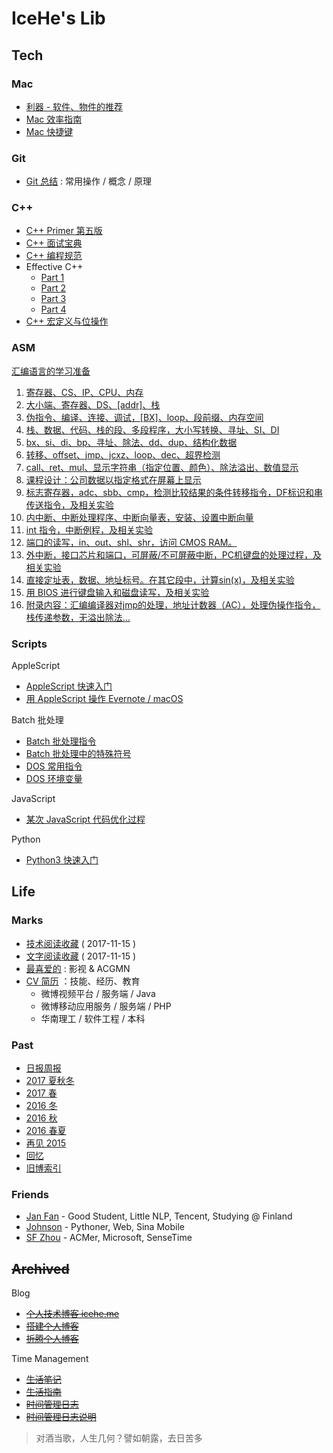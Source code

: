 # IceHe's Lib

## Tech

### Mac

- [利器 - 软件、物件的推荐](tools.md)
- [Mac 效率指南](mac/mac-efficiency.md)
- [Mac 快捷键](mac/mac-shortcuts.md)

### Git

- [Git 总结](cmd/git-note.md) : 常用操作 / 概念 / 原理

### C++

- [C++ Primer 第五版](cpp/cpp-primer-5th.md)
- [C++ 面试宝典](cpp/cpp-interview-book.md)
- [C++ 编程规范](cpp/cpp-code-standards.md)
- Effective C++
    - [Part 1](cpp/effective-cpp-reading-note-1.md)
    - [Part 2](cpp/effective-cpp-reading-note-2.md)
    - [Part 3](cpp/effective-cpp-reading-note-3.md)
    - [Part 4](cpp/effective-cpp-reading-note-4.md)
- [C++ 宏定义与位操作](cpp/cpp-macro-n-bit-operations.md)

### ASM

[汇编语言的学习准备](asm/prepare-asm-on-windows-7.md)

1. [寄存器、CS、IP、CPU、内存](asm/asm-learning-note-1.md)
2. [大小端、寄存器、DS、[addr]、栈](asm/asm-learning-note-2.md)
3. [伪指令、编译、连接、调试，[BX]、loop、段前缀、内存空间](asm/asm-learning-note-3.md)
4. [栈、数据、代码、栈的段、多段程序，大小写转换、寻址、SI、DI](asm/asm-learning-note-4.md)
5. [bx、si、di、bp、寻址、除法、dd、dup、结构化数据](asm/asm-learning-note-5.md)
6. [转移、offset、jmp、jcxz、loop、dec、超界检测](asm/asm-learning-note-6.md)
7. [call、ret、mul、显示字符串（指定位置、颜色）、除法溢出、数值显示](asm/asm-learning-note-7.md)
8. [课程设计：公司数据以指定格式在屏幕上显示](asm/asm-learning-note-8.md)
9. [标志寄存器，adc、sbb、cmp，检测比较结果的条件转移指令，DF标识和串传送指令，及相关实验](asm/asm-learning-note-9.md)
10. [内中断、中断处理程序、中断向量表，安装、设置中断向量](asm/asm-learning-note-10.md)
11. [int 指令，中断例程，及相关实验](asm/asm-learning-note-11.md)
12. [端口的读写，in、out、shl、shr，访问 CMOS RAM。](asm/asm-learning-note-12.md)
13. [外中断，接口芯片和端口，可屏蔽/不可屏蔽中断，PC机键盘的处理过程，及相关实验](asm/asm-learning-note-13.md)
14. [直接定址表，数据、地址标号。在其它段中，计算sin(x)，及相关实验](asm/asm-learning-note-14.md)
15. [用 BIOS 进行键盘输入和磁盘读写，及相关实验](asm/asm-learning-note-15.md)
16. [附录内容：汇编编译器对jmp的处理，地址计数器（AC），处理伪操作指令，栈传递参数，无溢出除法…](asm/asm-learning-note-16.md)

### Scripts

AppleScript

- [AppleScript 快速入门](scripts/applescript/applescript.md)
- [用 AppleScript 操作 Evernote / macOS](scripts/applescript/evernote-macos.md)

Batch 批处理

- [Batch 批处理指令](scripts/batch/batch-commands.md)
- [Batch 批处理中的特殊符号](scripts/batch/dos-special-symbol.md)
- [DOS 常用指令](scripts/batch/dos-common-commands.md)
- [DOS 环境变量](scripts/batch/dos-environment-variable.md)

JavaScript

- [某次 JavaScript 代码优化过程](scripts/javascript/optimize-javascript-code.md)

Python

- [Python3 快速入门](scripts/python/python-quick-start.md)

## Life

### Marks

- [技术阅读收藏](tech.md) ( 2017-11-15 )
- [文字阅读收藏](read.md) ( 2017-11-15 )
- [最喜爱的](favourites.md) : 影视 & ACGMN
- [CV 简历](cv.md) ：技能、经历、教育
    - 微博视频平台 / 服务端 / Java
    - 微博移动应用服务 / 服务端 / PHP
    - 华南理工 / 软件工程 / 本科

### Past

- [日报周报](diary/)
- [2017 夏秋冬](past/2017-summer-2-winter.md)
- [2017 春](past/2017-spring.md)
- [2016 冬](past/2016-winter.md)
- [2016 秋](past/2016-fall.md)
- [2016 春夏](past/2016-summer.md)
- [再见 2015](past/2015-bye.md)
- [回忆](past/moments.md)
- [旧博索引](past/old-blog.md)

### Friends

- [Jan Fan](http://janfan.cn/) - Good Student, Little NLP, Tencent, Studying @ Finland
- [Johnson](http://mrzys.coding.me/) - Pythoner, Web, Sina Mobile
- [SF Zhou](http://sf-zhou.github.io/) - ACMer, Microsoft, SenseTime

## ~~Archived~~

Blog

- [~~个人技术博客 icehe.me~~](https://icehe.me)
- [~~搭建个人博客~~](_archived/blog/build-blog.md)
- [~~折腾个人博客~~](_archived/blog/blog-changelog.md)

Time Management

- [~~生活笔记~~](_archived/think/life-note.md)
- [~~生活指南~~](_archived/think/life-manual.md)
- [~~时间管理日志~~](_archived/lifelogs.md)
- [~~时间管理日志说明~~](_archived/think/time-mgt.md)

> 对酒当歌，人生几何？譬如朝露，去日苦多
